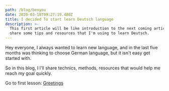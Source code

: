 ```yaml
---
path: /blog/benyou
date: 2020-03-18T09:27:19.480Z
title: I decided To start learn Deutsch language
description: >-
  This first article will be like introduction to the next coming articles. I'd
  share some tips and resources that I'm using to learn Deutsch.
---
```

Hey everyone, I always wanted to learn new language, and in the last five months was thinking to choose German language, but it isn't easy get started with.

So in this blog, I l'll share technics, methods, resources that would help me reach my goal quickly.

Go to first lesson: [Greetings](/blog/deutsch/greetings)
